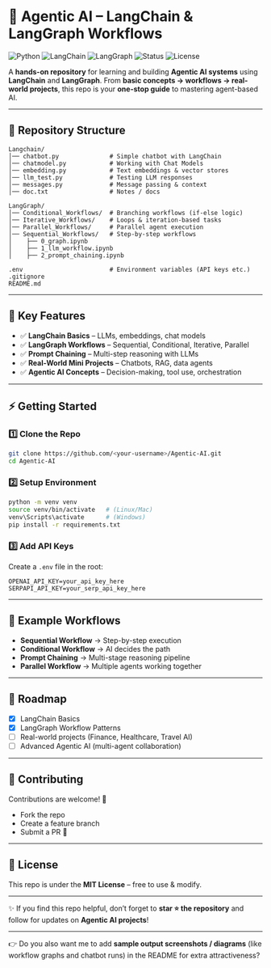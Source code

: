 # 🚀 Agentic AI – LangChain & LangGraph Workflows

![Python](https://img.shields.io/badge/Python-3.9%2B-blue)
![LangChain](https://img.shields.io/badge/LangChain-%F0%9F%A4%96-success)
![LangGraph](https://img.shields.io/badge/LangGraph-%E2%9C%A8-orange)
![Status](https://img.shields.io/badge/Status-Active-brightgreen)
![License](https://img.shields.io/badge/License-MIT-lightgrey)

A **hands-on repository** for learning and building **Agentic AI systems** using **LangChain** and **LangGraph**.
From **basic concepts → workflows → real-world projects**, this repo is your **one-stop guide** to mastering agent-based AI.

---

## 📂 Repository Structure

```
Langchain/
│── chatbot.py              # Simple chatbot with LangChain
│── chatmodel.py            # Working with Chat Models
│── embedding.py            # Text embeddings & vector stores
│── llm_test.py             # Testing LLM responses
│── messages.py             # Message passing & context
│── doc.txt                 # Notes / docs

LangGraph/
│── Conditional_Workflows/  # Branching workflows (if-else logic)
│── Iterative_Workflows/    # Loops & iteration-based tasks
│── Parallel_Workflows/     # Parallel agent execution
│── Sequential_Workflows/   # Step-by-step workflows
│    ├── 0_graph.ipynb
│    ├── 1_llm_workflow.ipynb
│    ├── 2_prompt_chaining.ipynb

.env                        # Environment variables (API keys etc.)
.gitignore
README.md
```

---

## 🔑 Key Features

* ✅ **LangChain Basics** – LLMs, embeddings, chat models
* ✅ **LangGraph Workflows** – Sequential, Conditional, Iterative, Parallel
* ✅ **Prompt Chaining** – Multi-step reasoning with LLMs
* ✅ **Real-World Mini Projects** – Chatbots, RAG, data agents
* ✅ **Agentic AI Concepts** – Decision-making, tool use, orchestration

---

## ⚡ Getting Started

### 1️⃣ Clone the Repo

```bash
git clone https://github.com/<your-username>/Agentic-AI.git
cd Agentic-AI
```

### 2️⃣ Setup Environment

```bash
python -m venv venv
source venv/bin/activate   # (Linux/Mac)
venv\Scripts\activate      # (Windows)
pip install -r requirements.txt
```

### 3️⃣ Add API Keys

Create a `.env` file in the root:

```
OPENAI_API_KEY=your_api_key_here
SERPAPI_API_KEY=your_serp_api_key_here
```

---

## 🧩 Example Workflows

* **Sequential Workflow** → Step-by-step execution
* **Conditional Workflow** → AI decides the path
* **Prompt Chaining** → Multi-stage reasoning pipeline
* **Parallel Workflow** → Multiple agents working together

---

## 📌 Roadmap

* [x] LangChain Basics
* [x] LangGraph Workflow Patterns
* [ ] Real-world projects (Finance, Healthcare, Travel AI)
* [ ] Advanced Agentic AI (multi-agent collaboration)

---

## 🤝 Contributing

Contributions are welcome! 🚀

* Fork the repo
* Create a feature branch
* Submit a PR 🎉

---

## 📜 License

This repo is under the **MIT License** – free to use & modify.

---

✨ If you find this repo helpful, don’t forget to **star ⭐ the repository** and follow for updates on **Agentic AI projects**!

---

👉 Do you also want me to add **sample output screenshots / diagrams** (like workflow graphs and chatbot runs) in the README for extra attractiveness?
